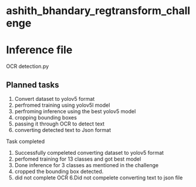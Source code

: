 # ashith_bhandary_regtransform_challenge

<h1> Inference file </h1>

OCR detection.py


<h2> Planned tasks </h2>

1. Convert dataset to yolov5 format
2. perfromed training using  yolov5l model
3. perfroming inference using the best yolov5 model 
4. cropping bounding boxes 
5. passing it through OCR to detect text
6. converting detected text to Json format


Task completed 
1. Successfully compeleted converting dataset to yolov5 format
2. perfomed training for 13 classes and got best model
3. Done inference for 3 classes as mentioned in the challenge
4. cropped the bounding box detected.
5. did not complete OCR
6.Did not compelete converting text to json file


